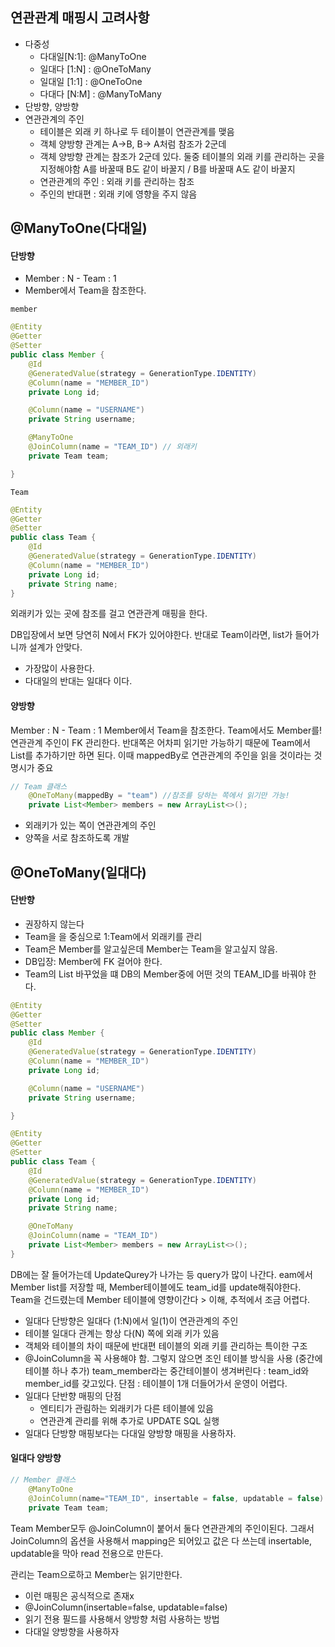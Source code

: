 ## 연관관계 매핑시 고려사항

- 다중성 
    - 다대일[N:1]: @ManyToOne
    - 일대다 [1:N] : @OneToMany
    - 일대일 [1:1] : @OneToOne
    - 다대다 [N:M] : @ManyToMany
- 단방향, 양방향
- 연관관계의 주인
    - 테이블은 외래 키 하나로 두 테이블이 연관관계를 맺음
    - 객체 양방향 관계는 A->B, B-> A처럼 참조가 2군데
    - 객체 양방향 관계는 참조가 2군데 있다. 둘중 테이블의 외래 키를 관리하는 곳을 지정해야함 A를 바꿀때 B도 같이 바꿀지 / B를 바꿀때 A도 같이 바꿀지
    - 연관관계의 주인 : 외래 키를 관리하는 참조
    - 주인의 반대편 : 외래 키에 영향을 주지 않음

## @ManyToOne(다대일)

#### 단방향
- Member : N - Team : 1
- Member에서 Team을 참조한다.

`member`
```java
@Entity
@Getter
@Setter
public class Member {
    @Id
    @GeneratedValue(strategy = GenerationType.IDENTITY)
    @Column(name = "MEMBER_ID")
    private Long id;

    @Column(name = "USERNAME")
    private String username;

    @ManyToOne
    @JoinColumn(name = "TEAM_ID") // 외래키
    private Team team;

}
```

`Team`
```java
@Entity
@Getter
@Setter
public class Team {
    @Id
    @GeneratedValue(strategy = GenerationType.IDENTITY)
    @Column(name = "MEMBER_ID")
    private Long id;
    private String name;
}
```

외래키가 있는 곳에 참조를 걸고 연관관계 매핑을 한다.

DB입장에서 보면 당연히 N에서 FK가 있어야한다.
반대로 Team이라면, list가 들어가니까 설계가 안맞다.

- 가장많이 사용한다.
- 다대일의 반대는 일대다 이다.

#### 양방향

Member : N - Team : 1
Member에서 Team을 참조한다. Team에서도 Member를!
연관관계 주인이 FK 관리한다.
반대쪽은 어차피 읽기만 가능하기 때문에 Team에서 List를 추가하기만 하면 된다.
이때 mappedBy로 연관관계의 주인을 읽을 것이라는 것 명시가 중요

```java
// Team 클래스
    @OneToMany(mappedBy = "team") //참조를 당하는 쪽에서 읽기만 가능! 
    private List<Member> members = new ArrayList<>();
```
- 외래키가 있는 쪽이 연관관계의 주인
- 양쪽을 서로 참조하도록 개발

## @OneToMany(일대다)

#### 단반향

- 권장하지 않는다
- Team을 을 중심으로 1:Team에서 외래키를 관리
- Team은 Member를 알고싶은데 Member는 Team을 알고싶지 않음.
- DB입장: Member에 FK 걸어야 한다.
- Team의 List 바꾸었을 떄 DB의 Member중에 어떤 것의 TEAM_ID를 바꿔야 한다.

```java
@Entity
@Getter
@Setter
public class Member {
    @Id
    @GeneratedValue(strategy = GenerationType.IDENTITY)
    @Column(name = "MEMBER_ID")
    private Long id;

    @Column(name = "USERNAME")
    private String username;

}
```

```java
@Entity
@Getter
@Setter
public class Team {
    @Id
    @GeneratedValue(strategy = GenerationType.IDENTITY)
    @Column(name = "MEMBER_ID")
    private Long id;
    private String name;

    @OneToMany
    @JoinColumn(name = "TEAM_ID")
    private List<Member> members = new ArrayList<>();
}
```
DB에는  잘 들어가는데 UpdateQurey가 나가는 등 query가 많이 나간다.
eam에서 Member list를 저장할 때, Member테이블에도 team_id를 update해줘야한다.
Team을 건드렸는데 Member 테이블에 영향이간다 > 이해, 추적에서 조금 어렵다.

- 일대다 단방향은 일대다 (1:N)에서 일(1)이 연관관계의 주인
- 테이블 일대다 관계는 항상 다(N) 쪽에 외래 키가 있음
- 객체와 테이블의 차이 때문에 반대편 테이블의 외래 키를 관리하는 특이한 구조
- @JoinColumn을 꼭 사용해야 함. 그렇지 않으면 조인 테이블 방식을 사용 (중간에 테이블 하나 추가) team_member라는 중간테이블이 생겨버린다 : team_id와 member_id를 갖고있다. 단점 : 테이블이 1개 더들어가서 운영이 어렵다.
- 일대다 단반향 매핑의 단점
    - 엔티티가 관림하는 외래키가 다른 테이블에 있음
    - 연관관계 관리를 위해 추가로 UPDATE SQL 실행
- 일대다 단방향 매핑보다는 다대일 양방향 매핑을 사용하자.

#### 일대다 양방향

```JAVA
// Member 클래스
    @ManyToOne
    @JoinColumn(name="TEAM_ID", insertable = false, updatable = false) //중요!!
    private Team team;
```

Team Member모두 @JoinColumn이 붙어서 둘다 연관관계의 주인이된다.
그래서 JoinColumn의 옵션을 사용해서 mapping은 되어있고 값은 다 쓰는데 insertable, updatable을 막아 read 전용으로 만든다.

관리는 Team으로하고 Member는 읽기만한다.
- 이런 매핑은 공식적으로 존재x
- @JoinColumn(insertable=false, updatable=false)
- 읽기 전용 필드를 사용해서 양방향 처럼 사용하는 방법
- 다대일 양방향을 사용하자
